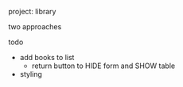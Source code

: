project: library

two approaches

todo

- add books to list
  - return button to HIDE form and SHOW table
- styling